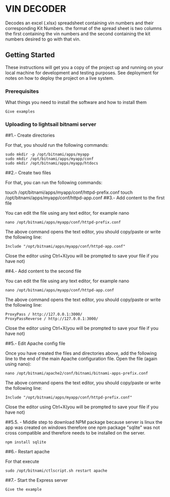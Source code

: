 # VIN DECODER

Decodes an excel (.xlsx) spreadsheet containing vin numbers and their corresponding Kit Numbers.
the format of the spread sheet is two columns the first containing the vin numbers and the second containing the kit numbers desired to go with that vin.

## Getting Started

These instructions will get you a copy of the project up and running on your local machine for development and testing purposes. See deployment for notes on how to deploy the project on a live system.

### Prerequisites

What things you need to install the software and how to install them

```
Give examples
```

### Uploading to lightsail bitnami server

##1.- Create directories

For that, you should run the following commands:
```
sudo mkdir -p /opt/bitnami/apps/myapp
sudo mkdir /opt/bitnami/apps/myapp/conf
sudo mkdir /opt/bitnami/apps/myapp/htdocs
```
##2.- Create two files

For that, you can run the following commands:

touch /opt/bitnami/apps/myapp/conf/httpd-prefix.conf
touch /opt/bitnami/apps/myapp/conf/httpd-app.conf
##3.- Add content to the first file

You can edit the file using any text editor, for example nano
```
nano /opt/bitnami/apps/myapp/conf/httpd-prefix.conf
```
The above command opens the text editor, you should copy/paste or write the following line:
```
Include "/opt/bitnami/apps/myapp/conf/httpd-app.conf"
```
Close the editor using Ctrl+X(you will be prompted to save your file if you have not)

##4.- Add content to the second file

You can edit the file using any text editor, for example nano
```
nano /opt/bitnami/apps/myapp/conf/httpd-app.conf
```
The above command opens the text editor, you should copy/paste or write the following line:
```
ProxyPass / http://127.0.0.1:3000/
ProxyPassReverse / http://127.0.0.1:3000/
```
Close the editor using Ctrl+X(you will be prompted to save your file if you have not)

##5.- Edit Apache config file

Once you have created the files and directories above, add the following line to the end of the main Apache configuration file. Open the file (again using nano):
```
nano /opt/bitnami/apache2/conf/bitnami/bitnami-apps-prefix.conf
```
The above command opens the text editor, you should copy/paste or write the following line:
```
Include "/opt/bitnami/apps/myapp/conf/httpd-prefix.conf"
```
Close the editor using Ctrl+X(you will be prompted to save your file if you have not)

##5.5. - Middle step to download NPM package because server is linux
the app was created on windows therefore one npm package "sqlite" was not cross compatible and therefore needs to be installed on the server.

```
npm install sqlite

```

##6.- Restart apache

For that execute
```
sudo /opt/bitnami/ctlscript.sh restart apache
```
##7.- Start the Express server

```
Give the example
```
